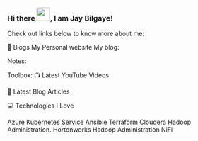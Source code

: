 
<!--
**jaybilgaye/jaybilgaye** is a ✨ _special_ ✨ repository because its `README.md` (this file) appears on your GitHub profile.

Here are some ideas to get you started:

- 🔭 I’m currently working on ...
- 🌱 I’m currently learning ...
- 👯 I’m looking to collaborate on ...
- 🤔 I’m looking for help with ...
- 💬 Ask me about ...
- 📫 How to reach me: ...
- 😄 Pronouns: ...
- ⚡ Fun fact: ...
-->
### Hi there <img src="https://raw.githubusercontent.com/MartinHeinz/MartinHeinz/master/wave.gif" width="30px">, I am Jay Bilgaye!


Check out links below to know more about me:

📝 Blogs
My Personal website 
My blog: 

Notes:

Toolbox:
📺 Latest YouTube Videos

📘 Latest Blog Articles

💻 Technologies I Love

Azure Kubernetes Service
Ansible
Terraform
Cloudera Hadoop Administration.
Hortonworks Hadoop Administration
NiFi

